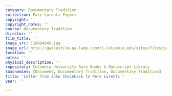 ```yaml
---
category: Documentary Tradition
collection: Pare Lorentz Papers
copyright: ''
copyright_notes: ''
course: Documentary Tradition
director: ''
film_title: ''
image_src: 110094045.jpg
image_url: http://gainesfilm.qa-lamp.ccnmtl.columbia.edu/sites/files/gainesfilm/images/110094045.jpg
location: ''
notes: ''
physical_description: ''
repository: Columbia University Rare Books & Manuscript Library
taxonomies: [Document, Documentary Tradition, Documentary Tradition]
title: 'Letter from John Steinbeck to Pere Lorentz '
year: ''

---
```

